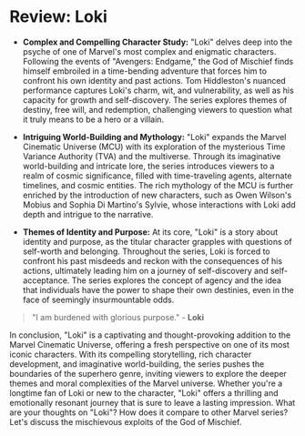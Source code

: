 # Review: Loki

- **Complex and Compelling Character Study:** "Loki" delves deep into the psyche of one of Marvel's most complex and enigmatic characters. Following the events of "Avengers: Endgame," the God of Mischief finds himself embroiled in a time-bending adventure that forces him to confront his own identity and past actions. Tom Hiddleston's nuanced performance captures Loki's charm, wit, and vulnerability, as well as his capacity for growth and self-discovery. The series explores themes of destiny, free will, and redemption, challenging viewers to question what it truly means to be a hero or a villain.

- **Intriguing World-Building and Mythology:** "Loki" expands the Marvel Cinematic Universe (MCU) with its exploration of the mysterious Time Variance Authority (TVA) and the multiverse. Through its imaginative world-building and intricate lore, the series introduces viewers to a realm of cosmic significance, filled with time-traveling agents, alternate timelines, and cosmic entities. The rich mythology of the MCU is further enriched by the introduction of new characters, such as Owen Wilson's Mobius and Sophia Di Martino's Sylvie, whose interactions with Loki add depth and intrigue to the narrative.

- **Themes of Identity and Purpose:** At its core, "Loki" is a story about identity and purpose, as the titular character grapples with questions of self-worth and belonging. Throughout the series, Loki is forced to confront his past misdeeds and reckon with the consequences of his actions, ultimately leading him on a journey of self-discovery and self-acceptance. The series explores the concept of agency and the idea that individuals have the power to shape their own destinies, even in the face of seemingly insurmountable odds.

> "I am burdened with glorious purpose." - **Loki**

In conclusion, "Loki" is a captivating and thought-provoking addition to the Marvel Cinematic Universe, offering a fresh perspective on one of its most iconic characters. With its compelling storytelling, rich character development, and imaginative world-building, the series pushes the boundaries of the superhero genre, inviting viewers to explore the deeper themes and moral complexities of the Marvel universe. Whether you're a longtime fan of Loki or new to the character, "Loki" offers a thrilling and emotionally resonant journey that is sure to leave a lasting impression. What are your thoughts on "Loki"? How does it compare to other Marvel series? Let's discuss the mischievous exploits of the God of Mischief.
